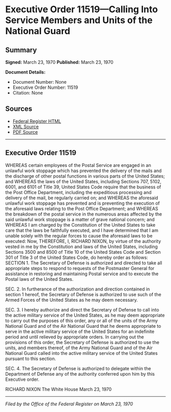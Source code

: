 # Executive Order 11519—Calling Into Service Members and Units of the National Guard

## Summary

**Signed:** March 23, 1970
**Published:** March 23, 1970

**Document Details:**
- Document Number: None
- Executive Order Number: 11519
- Citation: None

## Sources
- [Federal Register HTML](https://www.presidency.ucsb.edu/documents/executive-order-11519-calling-into-service-members-and-units-the-national-guard)
- [XML Source](None)
- [PDF Source](None)

---

## Executive Order 11519

WHEREAS certain employees of the Postal Service are engaged in an unlawful work stoppage which has prevented the delivery of the mails and the discharge of other postal functions in various parts of the United States; and
WHEREAS the laws of the United States, including Sections 707, 5102, 6001, and 6101 of Title 39, United States Code require that the business of the Post Office Department, including the expeditious processing and delivery of the mail, be regularly carried on; and
WHEREAS the aforesaid unlawful work stoppage has prevented and is preventing the execution of the aforesaid laws relating to the Post Office Department; and
WHEREAS the breakdown of the postal service in the numerous areas affected by the said unlawful work stoppage is a matter of grave national concern; and
WHEREAS I am charged by the Constitution of the United States to take care that the laws be faithfully executed, and I have determined that I am unable solely with the regular forces to cause the aforesaid laws to be executed:
Now, THEREFORE, I, RICHARD NIXON, by virtue of the authority vested in me by the Constitution and laws of the United States, including Sections 3500 and 8500 of Title 10 of the United States Code and Section 301 of Title 3 of the United States Code, do hereby order as follows:
SECTION 1. The Secretary of Defense is authorized and directed to take all appropriate steps to respond to requests of the Postmaster General for assistance in restoring and maintaining Postal service and to execute the Postal laws of the United States.

SEC. 2. In furtherance of the authorization and direction contained in section 1 hereof, the Secretary of Defense is authorized to use such of the Armed Forces of the United States as he may deem necessary.

SEC. 3. I hereby authorize and direct the Secretary of Defense to call into the active military service of the United States, as he may deem appropriate to carry out the purposes of this order, any or all of the units of the Army National Guard and of the Air National Guard that he deems appropriate to serve in the active military service of the United States for an indefinite period and until relieved by appropriate orders. In carrying out the provisions of this order, the Secretary of Defense is authorized to use the units, and members thereof, of the Army National Guard and of the Air National Guard called into the active military service of the United States pursuant to this section.

SEC. 4. The Secretary of Defense is authorized to delegate within the Department of Defense any of the authority conferred upon him by this Executive order.

RICHARD NIXON
The White House
March 23, 1970

---

*Filed by the Office of the Federal Register on March 23, 1970*
